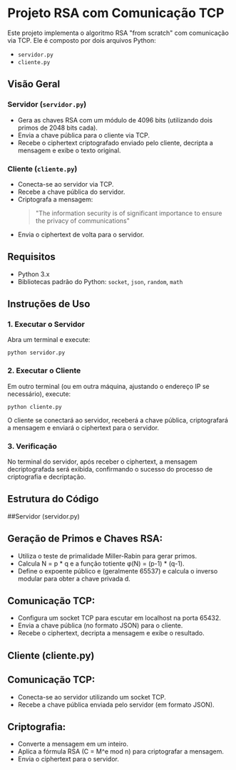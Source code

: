 # Projeto RSA com Comunicação TCP

Este projeto implementa o algoritmo RSA "from scratch" com comunicação via TCP. Ele é composto por dois arquivos Python:

- `servidor.py`
- `cliente.py`

## Visão Geral

### Servidor (`servidor.py`)
- Gera as chaves RSA com um módulo de 4096 bits (utilizando dois primos de 2048 bits cada).
- Envia a chave pública para o cliente via TCP.
- Recebe o ciphertext criptografado enviado pelo cliente, decripta a mensagem e exibe o texto original.

### Cliente (`cliente.py`)
- Conecta-se ao servidor via TCP.
- Recebe a chave pública do servidor.
- Criptografa a mensagem:
  > "The information security is of significant importance to ensure the privacy of communications"
- Envia o ciphertext de volta para o servidor.

## Requisitos

- Python 3.x
- Bibliotecas padrão do Python: `socket`, `json`, `random`, `math`

## Instruções de Uso

### 1. Executar o Servidor

Abra um terminal e execute:
```
python servidor.py
```

### 2. Executar o Cliente
Em outro terminal (ou em outra máquina, ajustando o endereço IP se necessário), execute:
```
python cliente.py
```
O cliente se conectará ao servidor, receberá a chave pública, criptografará a mensagem e enviará o ciphertext para o servidor.

### 3. Verificação
No terminal do servidor, após receber o ciphertext, a mensagem decriptografada será exibida, confirmando o sucesso do processo de criptografia e decriptação.

## Estrutura do Código
##Servidor (servidor.py)

## Geração de Primos e Chaves RSA:
- Utiliza o teste de primalidade Miller-Rabin para gerar primos.
- Calcula N = p * q e a função totiente φ(N) = (p-1) * (q-1).
- Define o expoente público e (geralmente 65537) e calcula o inverso modular para obter a chave privada d.

## Comunicação TCP:
- Configura um socket TCP para escutar em localhost na porta 65432.
- Envia a chave pública (no formato JSON) para o cliente.
- Recebe o ciphertext, decripta a mensagem e exibe o resultado.

## Cliente (cliente.py)
## Comunicação TCP:
- Conecta-se ao servidor utilizando um socket TCP.
- Recebe a chave pública enviada pelo servidor (em formato JSON).

## Criptografia:
- Converte a mensagem em um inteiro.
- Aplica a fórmula RSA (C = M^e mod n) para criptografar a mensagem.
- Envia o ciphertext para o servidor.
